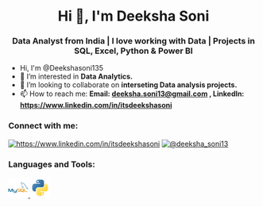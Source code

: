 <h1 align="center">Hi 👋, I'm Deeksha Soni</h1>
<h3 align="center">Data Analyst from India | I love working with Data | Projects in SQL, Excel, Python & Power BI</h3>




- Hi, I'm @Deekshasoni135
- 🔭 I’m interested in **Data Analytics.**
- 👯 I’m looking to collaborate on **interseting Data analysis projects.**
- 📫 How to reach me: **Email: deeksha.soni13@gmail.com , LinkedIn: https://www.linkedin.com/in/itsdeekshasoni**


<h3 align="left">Connect with me:</h3>
<p align="left">
<a href="https://linkedin.com/in/https://www.linkedin.com/in/itsdeekshasoni" target="blank"><img align="center" src="https://raw.githubusercontent.com/rahuldkjain/github-profile-readme-generator/master/src/images/icons/Social/linked-in-alt.svg" alt="https://www.linkedin.com/in/itsdeekshasoni" height="30" width="40" /></a>
<a href="https://www.hackerrank.com/@deeksha_soni13" target="blank"><img align="center" src="https://raw.githubusercontent.com/rahuldkjain/github-profile-readme-generator/master/src/images/icons/Social/hackerrank.svg" alt="@deeksha_soni13" height="30" width="40" /></a>
</p>

<h3 align="left">Languages and Tools:</h3>
<p align="left"> <a href="https://www.mysql.com/" target="_blank" rel="noreferrer"> <img src="https://raw.githubusercontent.com/devicons/devicon/master/icons/mysql/mysql-original-wordmark.svg" alt="mysql" width="40" height="40"/> </a> <a href="https://www.python.org" target="_blank" rel="noreferrer"> <img src="https://raw.githubusercontent.com/devicons/devicon/master/icons/python/python-original.svg" alt="python" width="40" height="40"/> </a> </p>
